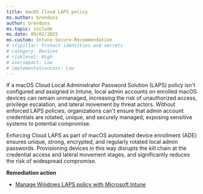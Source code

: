 ```yaml
---
title: macOS Cloud LAPS policy
ms.author: brenduns
author: brenduns
ms.topic: include
ms.date: 09/02/2025
ms.custom: Intune-Secure-Recommendation
# sfipillar: Protect identities and secrets
# category: Devices
# risklevel: High
# userimpact: Low
# implementationcost: Low
---
```

If a macOS Cloud Local Administrator Password Solution (LAPS) policy isn't configured and assigned in Intune, local admin accounts on enrolled macOS devices can remain unmanaged, increasing the risk of unauthorized access, privilege escalation, and lateral movement by threat actors. Without enforced LAPS policies, organizations can't ensure that admin account credentials are rotated, unique, and securely managed, exposing sensitive systems to potential compromise.

Enforcing Cloud LAPS as part of macOS automated device enrollment (ADE) ensures unique, strong, encrypted, and regularly rotated local admin passwords. Provisioning devices in this way disrupts the kill chain at the credential access and lateral movement stages, and significantly reduces the risk of widespread compromise.

**Remediation action**

- [Manage Windows LAPS policy with Microsoft Intune](/intune/intune-service/enrollment/macos-laps)